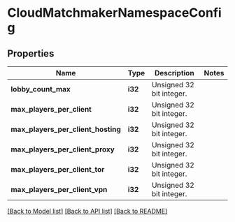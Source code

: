 # CloudMatchmakerNamespaceConfig

## Properties

Name | Type | Description | Notes
------------ | ------------- | ------------- | -------------
**lobby_count_max** | **i32** | Unsigned 32 bit integer. | 
**max_players_per_client** | **i32** | Unsigned 32 bit integer. | 
**max_players_per_client_hosting** | **i32** | Unsigned 32 bit integer. | 
**max_players_per_client_proxy** | **i32** | Unsigned 32 bit integer. | 
**max_players_per_client_tor** | **i32** | Unsigned 32 bit integer. | 
**max_players_per_client_vpn** | **i32** | Unsigned 32 bit integer. | 

[[Back to Model list]](../README.md#documentation-for-models) [[Back to API list]](../README.md#documentation-for-api-endpoints) [[Back to README]](../README.md)



